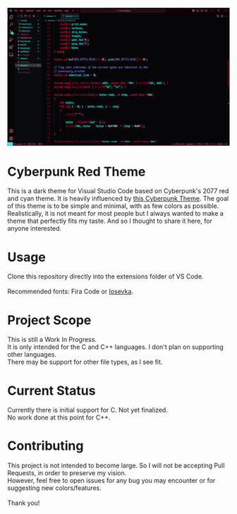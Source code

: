 ![Cyberpunk Red Theme using the Iosevka Font](./cyberpunk_red_theme.png)

# Cyberpunk Red Theme
This is a dark theme for Visual Studio Code based on Cyberpunk's 2077 red and cyan theme. It is heavily influenced by [this Cyberpunk Theme](https://github.com/prometheux-ar/cyberpunk). 
The goal of this theme is to be simple and minimal, with as few colors as possible. <br>
Realistically, it is not meant for most people but I always wanted to make a theme that perfectly fits my taste. And so I thought to share it here, for anyone interested.

# Usage
Clone this repository directly into the extensions folder of VS Code. <br> <br>
Recommended fonts: Fira Code or [Iosevka](https://github.com/be5invis/Iosevka).

# Project Scope
This is still a Work In Progress. <br>
It is only intended for the C and C++ languages. I don't plan on supporting other languages. <br>
There may be support for other file types, as I see fit.

# Current Status
Currently there is initial support for C. Not yet finalized. <br>
No work done at this point for C++.

# Contributing
This project is not intended to become large. So I will not be accepting Pull Requests, in order to preserve my vision. <br>
However, feel free to open issues for any bug you may encounter or for suggesting new colors/features. <br> <br>
Thank you!
